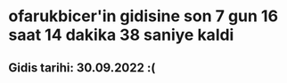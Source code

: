 # ofarukbicer'in gidisine son 7 gun 16 saat 14 dakika 38 saniye kaldi

## Gidis tarihi: 30.09.2022 :(